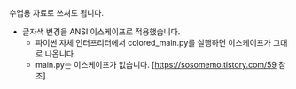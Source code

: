 수업용 자료로 쓰셔도 됩니다.

* 글자색 변경을 ANSI 이스케이프로 적용했습니다.
    * 파이썬 자체 인터프리터에서 colored_main.py를 실행하면 이스케이프가 그대로 나옵니다.
    * main.py는 이스케이프가 없습니다.
 [https://sosomemo.tistory.com/59 참조]
